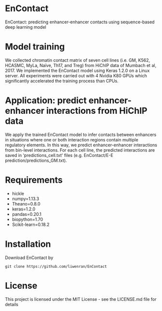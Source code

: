 # EnContact
EnContact: predicting enhancer-enhancer contacts using sequence-based deep learning model

# Model training
We collected chromatin contact matrix of seven cell lines (i.e. GM, K562, HCASMC, MyLa, Naïve, Th17, and Treg) from HiChIP data of Mumbach et al, 2017. We implemented the EnContact model using Keras 1.2.0 on a Linux server. All experiments were carried out with 4 Nvidia K80 GPUs which significantly accelerated the training process than CPUs. 

# Application: predict enhancer-enhancer interactions from HiChIP data
We apply the trained EnContact model to infer contacts between enhancers in situations where one or both interaction regions contain multiple regulatory elements. In this way, we predict enhancer-enhancer interactions from bin-level interactions. For each cell line, the predicted interactions are saved in 'predictions_cell.txt' files (e.g. EnContact/E-E prediction/predictions_GM.txt).

# Requirements
- hickle
- numpy=1.13.3
- Theano=0.8.0
- keras=1.2.0
- pandas=0.20.1
- biopython=1.70
- Scikit-learn=0.18.2

# Installation
Download EnContact by
```shell
git clone https://github.com/liwenran/EnContact
```

# License
This project is licensed under the MIT License - see the LICENSE.md file for details
